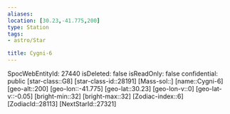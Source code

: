 ```yaml
---
aliases: 
location: [30.23,-41.775,200]
type: Station
tags:
- astro/Star

title: Cygni-6
---
```

SpocWebEntityId: 27440
isDeleted: false
isReadOnly: false
confidential: public
[star-class::G8]
[star-class-id::28191]
[Mass-sol::]
[name::Cygni-6]
[geo-alt::200]
[geo-lon::-41.775]
[geo-lat::30.23]
[geo-lon-v::0]
[geo-lat-v::-0.05]
[bright-min::32]
[bright-max::32]
[Zodiac-index::6]
[ZodiacId::28113]
[NextStarId::27321]



